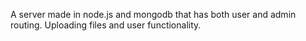 A server made in node.js and mongodb that has both user and admin routing. Uploading files and user functionality.
